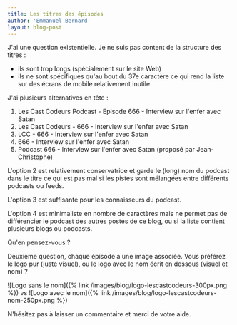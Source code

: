 ```yaml
---
title: Les titres des épisodes
author: 'Emmanuel Bernard'
layout: blog-post
---
```

J'ai une question existentielle. Je ne suis pas content de la structure des titres :

- ils sont trop longs (spécialement sur le site Web)
- ils ne sont spécifiques qu'au bout du 37e caractère ce qui rend la liste sur des écrans de
  mobile relativement inutile

J'ai plusieurs alternatives en tête :

1. Les Cast Codeurs Podcast - Episode 666 - Interview sur l'enfer avec Satan
2. Les Cast Codeurs - 666 - Interview sur l'enfer avec Satan
3. LCC - 666 - Interview sur l'enfer avec Satan
4. 666 - Interview sur l'enfer avec Satan
5. Podcast 666 - Interview sur l'enfer avec Satan (proposé par Jean-Christophe)

L'option 2 est relativement conservatrice et garde le (long) nom du podcast dans le titre ce qui est
pas mal si les pistes sont mélangées entre différents podcasts ou feeds.

L'option 3 est suffisante pour les connaisseurs du podcast.

L'option 4 est minimaliste en nombre de caractères mais ne permet pas de différencier le podcast des
autres postes de ce blog, ou si la liste contient plusieurs blogs ou podcasts.

Qu'en pensez-vous ?

Deuxième question, chaque épisode a une image associée. Vous préférez le logo pur (juste visuel), ou le
logo avec le nom écrit en dessous (visuel et nom) ?

![Logo sans le nom]({% link /images/blog/logo-lescastcodeurs-300px.png %}) vs
![Logo avec le nom]({% link /images/blog/logo-lescastcodeurs-nom-250px.png %})

N'hésitez pas à laisser un commentaire et merci de votre aide.
